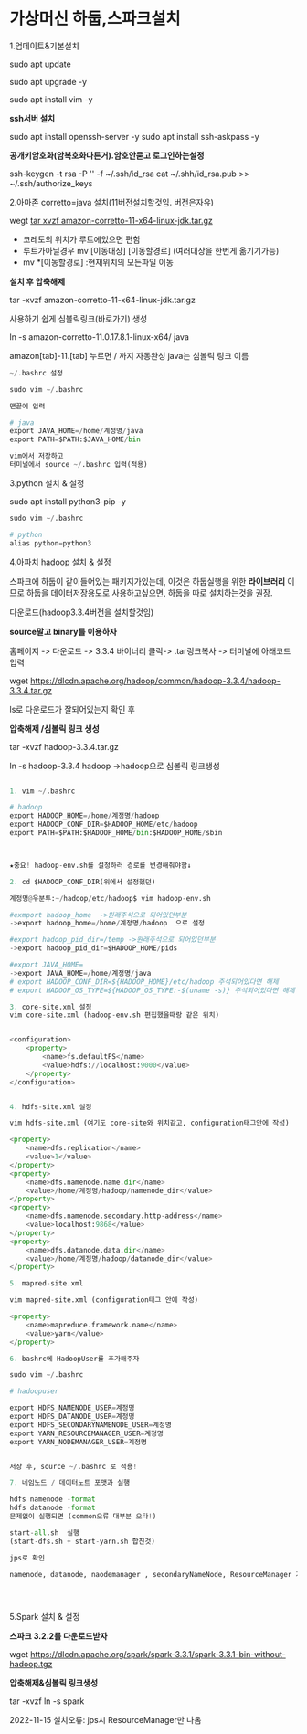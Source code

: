 # 가상머신 하둡,스파크설치

1.업데이트&기본설치

sudo apt update

sudo apt upgrade -y

sudo apt install vim -y

**ssh서버 설치**

sudo apt install openssh-server -y
sudo apt install ssh-askpass -y

**공개키암호화(암복호화다른거).암호안묻고 로그인하는설정**

ssh-keygen -t rsa -P '' -f ~/.ssh/id_rsa
cat ~/.shh/id_rsa.pub >> ~/.ssh/authorize_keys

2.아마존 corretto=java 설치(11버전설치할것임. 버전은자유)

wegt [tar xvzf amazon-corretto-11-x64-linux-jdk.tar.gz](https://corretto.aws/downloads/latest/amazon-corretto-11-x64-linux-jdk.tar.gz)

- 코레토의 위치가 루트에있으면 편함 
- 루트가아닐경우 mv [이동대상] [이동할경로] (여러대상을 한번게 옮기기가능)
- mv *[이동할경로] :현재위치의 모든파일 이동

**설치 후 압축해제** 

tar -xvzf amazon-corretto-11-x64-linux-jdk.tar.gz

사용하기 쉽게 심볼릭링크(바로가기) 생성

ln -s amazon-corretto-11.0.17.8.1-linux-x64/ java

amazon[tab]-11.[tab] 누르면 / 까지 자동완성 java는  심볼릭 링크 이름

  
```python
~/.bashrc 설정

sudo vim ~/.bashrc 

맨끝에 입력

# java
export JAVA_HOME=/home/계정명/java
export PATH=$PATH:$JAVA_HOME/bin

vim에서 저장하고 
터미널에서 source ~/.bashrc 입력(적용)

```

3.python 설치 & 설정

sudo apt install python3-pip -y

```python
sudo vim ~/.bashrc

# python
alias python=python3
```

4.아파치 hadoop 설치 & 설정

스파크에 하둡이 같이들어있는 패키지가있는데,
이것은 하둡실행을 위한 **라이브러리** 이므로 하둡을 데이터저장용도로 사용하고싶으면,
하둡을 따로 설치하는것을 권장.



다운로드(hadoop3.3.4버전을 설치할것임)

**source말고 binary를 이용하자** 

홈페이지 -> 다운로드 -> 3.3.4 바이너리 클릭-> .tar링크복사 -> 터미널에 아래코드입력

wget https://dlcdn.apache.org/hadoop/common/hadoop-3.3.4/hadoop-3.3.4.tar.gz

ls로 다운로드가 잘되어있는지 확인 후 

**압축해제 /심볼릭 링크 생성**

tar -xvzf hadoop-3.3.4.tar.gz 

ln -s hadoop-3.3.4 hadoop
->hadoop으로 심볼릭 링크생성

```python

1. vim ~/.bashrc 

# hadoop 
export HADOOP_HOME=/home/계정명/hadoop
export HADOOP_CONF_DIR=$HADOOP_HOME/etc/hadoop
export PATH=$PATH:$HADOOP_HOME/bin:$HADOOP_HOME/sbin



★중요! hadoop-env.sh를 설정하러 경로를 변경해줘야함↓

2. cd $HADOOP_CONF_DIR(위에서 설정했던)

계정명@우분투:~/hadoop/etc/hadoop$ vim hadoop-env.sh

#exmport hadoop_home  ->원래주석으로 되어있던부분 
->export hadoop_home=/home/계정명/hadoop  으로 설정

#export hadoop_pid_dir=/temp ->원래주석으로 되어있던부분 
->export hadoop_pid_dir=$HADOOP_HOME/pids

#export JAVA_HOME=
->export JAVA_HOME=/home/계정명/java
# export HADOOP_CONF_DIR=${HADOOP_HOME}/etc/hadoop 주석되어있다면 해제
# export HADOOP_OS_TYPE=${HADOOP_OS_TYPE:-$(uname -s)} 주석되어있다면 해제

3. core-site.xml 설정
vim core-site.xml (hadoop-env.sh 편집했을때랑 같은 위치)


<configuration>
	<property>
		<name>fs.defaultFS</name> 
		<value>hdfs://localhost:9000</value>
	</property>
</configuration>


4. hdfs-site.xml 설정

vim hdfs-site.xml (여기도 core-site와 위치같고, configuration태그안에 작성)

<property>
	<name>dfs.replication</name>  
	<value>1</value> 
</property>
<property>
	<name>dfs.namenode.name.dir</name>  
	<value>/home/계정명/hadoop/namenode_dir</value>
</property>
<property>
	<name>dfs.namenode.secondary.http-address</name>
	<value>localhost:9868</value>  
</property>
<property>
	<name>dfs.datanode.data.dir</name> 
	<value>/home/계정명/hadoop/datanode_dir</value>
</property> 

5. mapred-site.xml

vim mapred-site.xml (configuration태그 안에 작성)

<property>
	<name>mapreduce.framework.name</name> 
	<value>yarn</value>
</property>

6. bashrc에 HadoopUser를 추가해주자

sudo vim ~/.bashrc

# hadoopuser

export HDFS_NAMENODE_USER=계정명 
export HDFS_DATANODE_USER=계정명  
export HDFS_SECONDARYNAMENODE_USER=계정명
export YARN_RESOURCEMANAGER_USER=계정명
export YARN_NODEMANAGER_USER=계정명


저장 후, source ~/.bashrc 로 적용!

7. 네임노드 / 데이터노트 포맷과 실행

hdfs namenode -format
hdfs datanode -format
문제없이 실행되면 (common오류 대부분 오타!)

start-all.sh  실행
(start-dfs.sh + start-yarn.sh 합친것)

jps로 확인

namenode, datanode, naodemanager , secondaryNameNode, ResourceManager 가 최소





```


5.Spark 설치 & 설정

**스파크 3.2.2를 다운로드받자**

wget https://dlcdn.apache.org/spark/spark-3.3.1/spark-3.3.1-bin-without-hadoop.tgz

**압축해제&심볼릭 링크생성**

tar -xvzf 
ln -s spark

2022-11-15 설치오류:
jps시 
ResourceManager만 나옴

